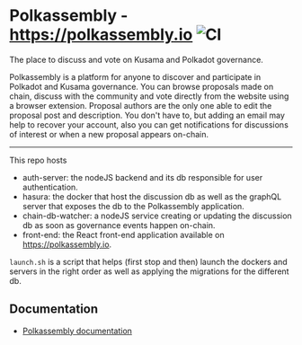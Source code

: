 # Polkassembly - https://polkassembly.io ![CI](https://github.com/Premiurly/polkassembly/workflows/CI/badge.svg?branch=master)
The place to discuss and vote on Kusama and Polkadot governance.

Polkassembly is a platform for anyone to discover and participate in Polkadot and Kusama governance. You can browse proposals made on chain, discuss with the community and vote directly from the website using a browser extension. Proposal authors are the only one able to edit the proposal post and description. You don't have to, but adding an email may help to recover your account, also you can get notifications for discussions of interest or when a new proposal appears on-chain.

---

This repo hosts 
- auth-server: the nodeJS backend and its db responsible for user authentication.
- hasura: the docker that host the discussion db as well as the graphQL server that exposes the db to the Polkassembly application.
- chain-db-watcher: a nodeJS service creating or updating the discussion db as soon as governance events happen on-chain.
- front-end: the React front-end application available on https://polkassembly.io.

`launch.sh` is a script that helps (first stop and then) launch the dockers and servers in the right order as well as applying the migrations for the different db.

## Documentation

- [Polkassembly documentation](docs/docs.md)
